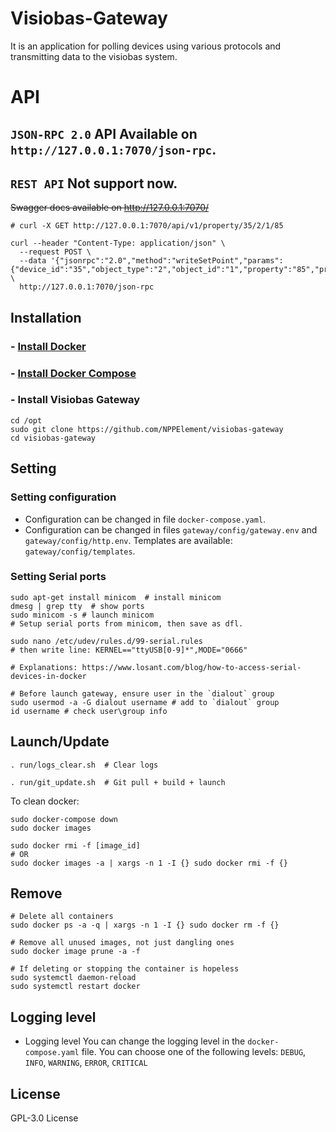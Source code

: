 # Visiobas-Gateway

It is an application for polling devices using various protocols and transmitting data to
the visiobas system.

# API
## `JSON-RPC 2.0` API Available on `http://127.0.0.1:7070/json-rpc`.
## `REST API` Not support now.

~~Swagger docs available on http://127.0.0.1:7070/~~

```shell
# curl -X GET http://127.0.0.1:7070/api/v1/property/35/2/1/85

curl --header "Content-Type: application/json" \
  --request POST \
  --data '{"jsonrpc":"2.0","method":"writeSetPoint","params":{"device_id":"35","object_type":"2","object_id":"1","property":"85","priority":"10","index":"-1","tag":"9","value":"40"},"id":""}' \
  http://127.0.0.1:7070/json-rpc
```

## Installation

### - [Install Docker](https://docs.docker.com/engine/install/)

### - [Install Docker Compose](https://docs.docker.com/compose/install/)

### - Install Visiobas Gateway

```shell
cd /opt
sudo git clone https://github.com/NPPElement/visiobas-gateway
cd visiobas-gateway
```

## Setting

### Setting configuration

- Configuration can be changed in file `docker-compose.yaml`.
- Configuration can be changed in files `gateway/config/gateway.env`
  and `gateway/config/http.env`. Templates are available: `gateway/config/templates`.

### Setting Serial ports

```shell
sudo apt-get install minicom  # install minicom
dmesg | grep tty  # show ports
sudo minicom -s # launch minicom
# Setup serial ports from minicom, then save as dfl.

sudo nano /etc/udev/rules.d/99-serial.rules
# then write line: KERNEL=="ttyUSB[0-9]*",MODE="0666"

# Explanations: https://www.losant.com/blog/how-to-access-serial-devices-in-docker

# Before launch gateway, ensure user in the `dialout` group
sudo usermod -a -G dialout username # add to `dialout` group
id username # check user\group info
```

## Launch/Update

```shell
. run/logs_clear.sh  # Clear logs

. run/git_update.sh  # Git pull + build + launch
```

To clean docker:

```shell
sudo docker-compose down 
sudo docker images

sudo docker rmi -f [image_id]
# OR
sudo docker images -a | xargs -n 1 -I {} sudo docker rmi -f {}
```

## Remove

```shell
# Delete all containers
sudo docker ps -a -q | xargs -n 1 -I {} sudo docker rm -f {}

# Remove all unused images, not just dangling ones
sudo docker image prune -a -f

# If deleting or stopping the container is hopeless
sudo systemctl daemon-reload
sudo systemctl restart docker
```

## Logging level

- Logging level You can change the logging level in the `docker-compose.yaml` file. You can
  choose one of the following levels: `DEBUG`, `INFO`, `WARNING`, `ERROR`, `CRITICAL`

## License

GPL-3.0 License
